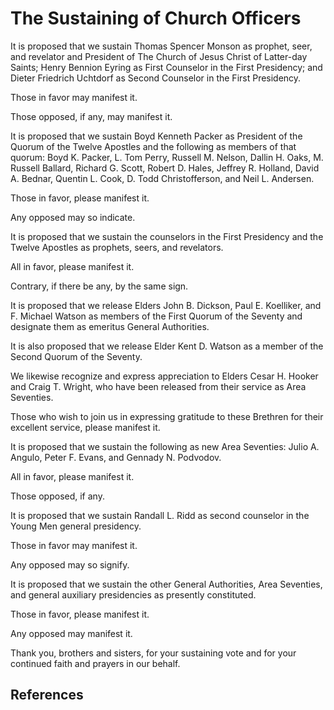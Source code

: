 # The Sustaining of Church Officers

It is proposed that we sustain Thomas Spencer Monson as prophet, seer, and
revelator and President of The Church of Jesus Christ of Latter-day Saints;
Henry Bennion Eyring as First Counselor in the First Presidency; and Dieter
Friedrich Uchtdorf as Second Counselor in the First Presidency.

Those in favor may manifest it.

Those opposed, if any, may manifest it.

It is proposed that we sustain Boyd Kenneth Packer as President of the Quorum
of the Twelve Apostles and the following as members of that quorum: Boyd K.
Packer, L. Tom Perry, Russell M. Nelson, Dallin H. Oaks, M. Russell Ballard,
Richard G. Scott, Robert D. Hales, Jeffrey R. Holland, David A. Bednar,
Quentin L. Cook, D. Todd Christofferson, and Neil L. Andersen.

Those in favor, please manifest it.

Any opposed may so indicate.

It is proposed that we sustain the counselors in the First Presidency and the
Twelve Apostles as prophets, seers, and revelators.

All in favor, please manifest it.

Contrary, if there be any, by the same sign.

It is proposed that we release Elders John B. Dickson, Paul E. Koelliker, and
F. Michael Watson as members of the First Quorum of the Seventy and designate
them as emeritus General Authorities.

It is also proposed that we release Elder Kent D. Watson as a member of the
Second Quorum of the Seventy.

We likewise recognize and express appreciation to Elders Cesar H. Hooker and
Craig T. Wright, who have been released from their service as Area Seventies.

Those who wish to join us in expressing gratitude to these Brethren for their
excellent service, please manifest it.

It is proposed that we sustain the following as new Area Seventies: Julio A.
Angulo, Peter F. Evans, and Gennady N. Podvodov.

All in favor, please manifest it.

Those opposed, if any.

It is proposed that we sustain Randall L. Ridd as second counselor in the
Young Men general presidency.

Those in favor may manifest it.

Any opposed may so signify.

It is proposed that we sustain the other General Authorities, Area Seventies,
and general auxiliary presidencies as presently constituted.

Those in favor, please manifest it.

Any opposed may manifest it.

Thank you, brothers and sisters, for your sustaining vote and for your
continued faith and prayers in our behalf.

## References

